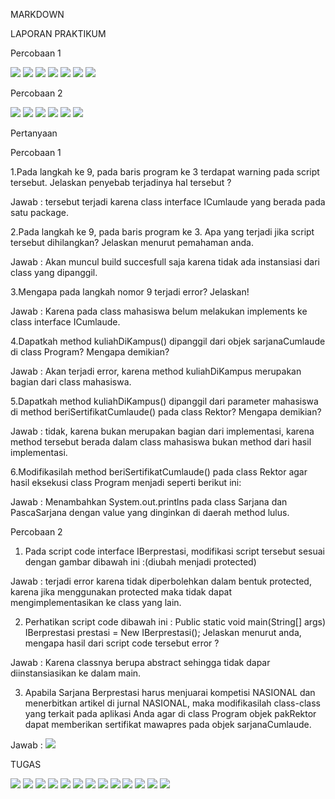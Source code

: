 MARKDOWN

LAPORAN PRAKTIKUM

Percobaan 1

<img src="./icumlaude.png" />

<img src="./mahasiswa.png" />

<img src="./sarjana.png" />

<img src="./pascasarjana.png" />

<img src="./rektor.png" />

<img src="./main.png" />

<img src="./output.png" />

Percobaan 2

<img src="./iberprestasi.png" />

<img src="./sarjana2.png" />

<img src="./pascasarjana2.png" />

<img src="./rektor2.png" />

<img src="./multiplemain.png" />

<img src="./output2.png" />

Pertanyaan

Percobaan 1

1.Pada langkah ke 9, pada baris program ke 3 terdapat warning pada script tersebut. 
Jelaskan penyebab terjadinya hal tersebut ?

Jawab : tersebut terjadi karena class interface ICumlaude yang berada pada satu package.

2.Pada langkah ke 9, pada baris program ke 3. Apa yang terjadi jika script tersebut 
dihilangkan? Jelaskan menurut pemahaman anda.

Jawab : Akan muncul build succesfull saja karena tidak ada instansiasi dari class yang dipanggil.

3.Mengapa pada langkah nomor 9 terjadi error? Jelaskan!

Jawab : Karena pada class mahasiswa belum melakukan implements ke class interface ICumlaude.

4.Dapatkah method kuliahDiKampus() dipanggil dari objek sarjanaCumlaude di class
Program? Mengapa demikian?

Jawab : Akan terjadi error, karena method kuliahDiKampus merupakan bagian dari class mahasiswa.

5.Dapatkah method kuliahDiKampus() dipanggil dari parameter mahasiswa di method 
beriSertifikatCumlaude() pada class Rektor? Mengapa demikian?

Jawab : tidak, karena bukan merupakan bagian dari implementasi, karena method tersebut berada dalam class mahasiswa bukan method dari hasil implementasi.

6.Modifikasilah method beriSertifikatCumlaude() pada class Rektor agar hasil eksekusi 
class Program menjadi seperti berikut ini:

Jawab : Menambahkan System.out.printlns pada class Sarjana dan PascaSarjana dengan value yang dinginkan di daerah method lulus.

Percobaan 2

1. Pada script code interface IBerprestasi, modifikasi script tersebut sesuai dengan gambar 
dibawah ini :(diubah menjadi protected)

Jawab : terjadi error karena tidak diperbolehkan dalam bentuk protected, karena jika menggunakan protected maka tidak dapat mengimplementasikan ke class yang lain.

2. Perhatikan script code dibawah ini :
Public static void main(String[] args)
	IBerprestasi prestasi = New IBerprestasi();
 Jelaskan menurut anda, mengapa hasil dari script code tersebut error ?

Jawab : Karena classnya berupa abstract sehingga tidak dapar diinstansiasikan ke dalam main.

3. Apabila Sarjana Berprestasi harus menjuarai kompetisi NASIONAL dan menerbitkan artikel di jurnal NASIONAL, 
maka modifikasilah class-class yang terkait pada aplikasi Anda agar di class Program objek pakRektor dapat 
memberikan sertifikat mawapres pada objek sarjanaCumlaude.

Jawab : <img src="./output2.png" />

TUGAS

<img src="./binatang.png" />

<img src="./singa.png" />

<img src="./singa2.png" />

<img src="./keledai.png" />

<img src="./keledai2.png" />

<img src="./gorilla.png" />

<img src="./gorilla2.png" />

<img src="./ikarnivora.png" />

<img src="./iherbivora.png" />

<img src="./maintugas.png" />

<img src="./maintugas2.png" />

<img src="./outputtugas.png" />

<img src="./diagram.png" />
